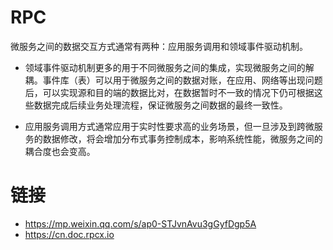 # RPC

微服务之间的数据交互方式通常有两种：应用服务调用和领域事件驱动机制。

- 领域事件驱动机制更多的用于不同微服务之间的集成，实现微服务之间的解耦。事件库（表）可以用于微服务之间的数据对账，在应用、网络等出现问题后，可以实现源和目的端的数据比对，在数据暂时不一致的情况下仍可根据这些数据完成后续业务处理流程，保证微服务之间数据的最终一致性。

- 应用服务调用方式通常应用于实时性要求高的业务场景，但一旦涉及到跨微服务的数据修改，将会增加分布式事务控制成本，影响系统性能，微服务之间的耦合度也会变高。

# 链接

- https://mp.weixin.qq.com/s/ap0-STJvnAvu3gGyfDgp5A
- https://cn.doc.rpcx.io